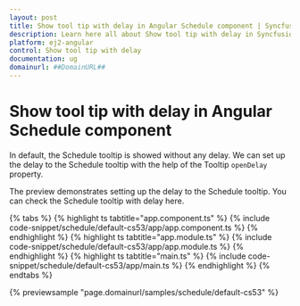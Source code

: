 ```yaml
---
layout: post
title: Show tool tip with delay in Angular Schedule component | Syncfusion
description: Learn here all about Show tool tip with delay in Syncfusion Angular Schedule component of Syncfusion Essential JS 2 and more.
platform: ej2-angular
control: Show tool tip with delay 
documentation: ug
domainurl: ##DomainURL##
---
```


# Show tool tip with delay in Angular Schedule component

In default, the Schedule tooltip is showed without any delay. We can set up the delay to the Schedule tooltip with the help of the Tooltip `openDelay` property.

The preview demonstrates setting up the delay to the Schedule tooltip. You can check the Schedule tooltip with delay here.

{% tabs %}
{% highlight ts tabtitle="app.component.ts" %}
{% include code-snippet/schedule/default-cs53/app/app.component.ts %}
{% endhighlight %}
{% highlight ts tabtitle="app.module.ts" %}
{% include code-snippet/schedule/default-cs53/app/app.module.ts %}
{% endhighlight %}
{% highlight ts tabtitle="main.ts" %}
{% include code-snippet/schedule/default-cs53/app/main.ts %}
{% endhighlight %}
{% endtabs %}
  
{% previewsample "page.domainurl/samples/schedule/default-cs53" %}